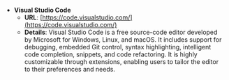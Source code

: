 - **Visual Studio Code**
  - **URL**: [https://code.visualstudio.com/](https://code.visualstudio.com/)
  - **Details**: Visual Studio Code is a free source-code editor developed by Microsoft for Windows, Linux, and macOS. It includes support for debugging, embedded Git control, syntax highlighting, intelligent code completion, snippets, and code refactoring. It is highly customizable through extensions, enabling users to tailor the editor to their preferences and needs.
